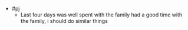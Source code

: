 - #pj
	- Last four days was well spent with the family had a good time with the family, i should do similar things